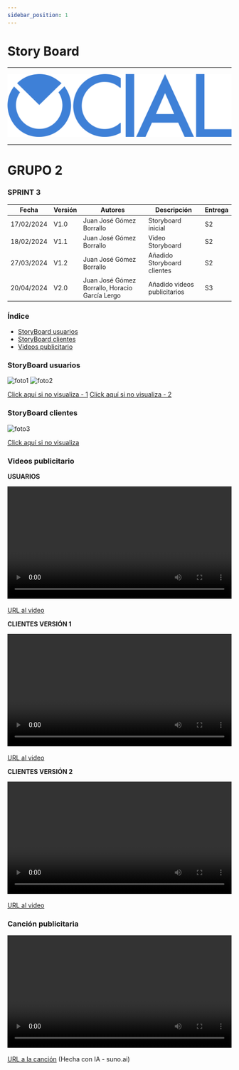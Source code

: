 ```yaml
---
sidebar_position: 1
---
```


# Story Board

---

<MDXLayout>
  <img src="https://github.com/ispp-2324-ocial/KB/blob/main/assets/Texto_Ocial.png?raw=true" alt="Texto_Ocial" className="img-centered img-custom-height" />
</MDXLayout>

---

# GRUPO 2

### SPRINT 3
| Fecha | Versión | Autores |Descripción | Entrega |
|--------------|--------------|---|-----------|--------------|
|   17/02/2024     | V1.0     | Juan José Gómez Borrallo | Storyboard inicial   | S2|
|   18/02/2024     | V1.1     | Juan José Gómez Borrallo | Video Storyboard  | S2|
|   27/03/2024     | V1.2     | Juan José Gómez Borrallo | Añadido Storyboard clientes  | S2|
|   20/04/2024     | V2.0     |Juan José Gómez Borrallo, Horacio García Lergo |  Añadido videos publicitarios  | S3|



### Índice

- [StoryBoard usuarios](#storyboard-usuarios)
- [StoryBoard clientes](#storyboard-clientes)
- [Videos publicitario](#videos-publicitario)


### StoryBoard usuarios
![foto1](https://cdn.discordapp.com/attachments/1217905385323757689/1217905461760888984/Story_board_final_page-0001.jpg?ex=660ef459&is=65fc7f59&hm=dd263e39d66fe551adfcc91eff0bc81b6c014a4ad0932c058f83a1ec9119ff78&)
![foto2](https://cdn.discordapp.com/attachments/1217905385323757689/1217905461441859677/Story_board_final_page-0002.jpg?ex=660ef459&is=65fc7f59&hm=f871e93b09682d9112a47f1349cb60b84b630939cea30aef42ea7b1e636ced87&)

[Click aquí si no visualiza - 1](../../static/img/Story_board_usuarios_1.jpg)
[Click aquí si no visualiza - 2](../../static/img/Story_board_usuarios_2.jpg)

### StoryBoard clientes
![foto3](https://cdn.discordapp.com/attachments/1217905385323757689/1222266426224677005/Story_board_clientes_1.jpg?ex=66159750&is=66032250&hm=98e5f8a76e8a931cb8bdfc240b58c6987cfce9e50375a7597b15bfe1963a27af&)

[Click aquí si no visualiza](../../static/img/Story_board_clientes_1.jpg)


### Videos publicitario

**USUARIOS**

<MDXLayout>
  <video controls width="100%">
    <source src="/assets/files/Publicidad%20OCIAL-7a562c9933c2f5745195610b1d3b67e0.mp4" type="video/mp4" />
    Tu navegador no soporta el elemento de video.
  </video>
</MDXLayout>

[URL al video](../../static/videos/Publicidad%20OCIAL.mp4)

**CLIENTES VERSIÓN 1**

<MDXLayout>
  <video controls width="100%">
    <source src="/assets/files/Publi%20ocial,%20clientes-d24ea8ee954a5a4bacff20f0c3be5618.mp4" type="video/mp4" />
    Tu navegador no soporta el elemento de video.
  </video>
</MDXLayout>

[URL al video](../../static/videos/Publi%20ocial,%20clientes.mp4)

**CLIENTES VERSIÓN 2**

<MDXLayout>
  <video controls width="100%">
    <source src="/assets/files/PUBLI%20CLIENTES%20V2-a03ddd164298ed65c9e81859a61039de.mp4" type="video/mp4" />
    Tu navegador no soporta el elemento de video.
  </video>
</MDXLayout>

[URL al video](../../static/videos/PUBLI%20CLIENTES%20V2.mp4)

### Canción publicitaria

<MDXLayout>
  <video controls width="100%">
    <source src="/assets/files/En%20El%20Momento-3301312a46b3881727d4871b99477bc5.mp3" type="audio/mp3" />
    Tu navegador no soporta el elemento de audio.
  </video>
</MDXLayout>

[URL a la canción](../../static/videos/En%20El%20Momento.mp3)
(Hecha con IA - suno.ai)


